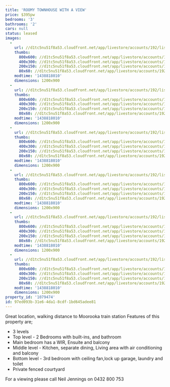```yaml
---
title: 'ROOMY TOWNHOUSE WITH A VIEW'
price: $395pw
bedrooms: '3'
bathrooms: '2'
cars: null
status: leased
images:
  -
    url: //d1tc5nu51f8a53.cloudfront.net/app/livestore/accounts/192/listings/445379/images/view-from-main-bedro_7161548515_20150806093711.jpg
    thumbs:
      800x600: //d1tc5nu51f8a53.cloudfront.net/app/livestore/accounts/192/listings/445379/images/view-from-main-bedro_7161548515_20150806093711_800x600.jpg
      400x300: //d1tc5nu51f8a53.cloudfront.net/app/livestore/accounts/192/listings/445379/images/view-from-main-bedro_7161548515_20150806093711_400x300.jpg
      200x150: //d1tc5nu51f8a53.cloudfront.net/app/livestore/accounts/192/listings/445379/images/view-from-main-bedro_7161548515_20150806093711_200x150.jpg
      80x60: //d1tc5nu51f8a53.cloudfront.net/app/livestore/accounts/192/listings/445379/images/view-from-main-bedro_7161548515_20150806093711_80x60.jpg
    modtime: '1438818010'
    dimensions: 1200x900
  -
    url: //d1tc5nu51f8a53.cloudfront.net/app/livestore/accounts/192/listings/445379/images/kitchen_2217966756_20150806093654.jpg
    thumbs:
      800x600: //d1tc5nu51f8a53.cloudfront.net/app/livestore/accounts/192/listings/445379/images/kitchen_2217966756_20150806093654_800x600.jpg
      400x300: //d1tc5nu51f8a53.cloudfront.net/app/livestore/accounts/192/listings/445379/images/kitchen_2217966756_20150806093654_400x300.jpg
      200x150: //d1tc5nu51f8a53.cloudfront.net/app/livestore/accounts/192/listings/445379/images/kitchen_2217966756_20150806093654_200x150.jpg
      80x60: //d1tc5nu51f8a53.cloudfront.net/app/livestore/accounts/192/listings/445379/images/kitchen_2217966756_20150806093654_80x60.jpg
    modtime: '1438818010'
    dimensions: 1200x900
  -
    url: //d1tc5nu51f8a53.cloudfront.net/app/livestore/accounts/192/listings/445379/images/lounge-room-looking-_5662980592_20150806093654.jpg
    thumbs:
      800x600: //d1tc5nu51f8a53.cloudfront.net/app/livestore/accounts/192/listings/445379/images/lounge-room-looking-_5662980592_20150806093654_800x600.jpg
      400x300: //d1tc5nu51f8a53.cloudfront.net/app/livestore/accounts/192/listings/445379/images/lounge-room-looking-_5662980592_20150806093654_400x300.jpg
      200x150: //d1tc5nu51f8a53.cloudfront.net/app/livestore/accounts/192/listings/445379/images/lounge-room-looking-_5662980592_20150806093654_200x150.jpg
      80x60: //d1tc5nu51f8a53.cloudfront.net/app/livestore/accounts/192/listings/445379/images/lounge-room-looking-_5662980592_20150806093654_80x60.jpg
    modtime: '1438818010'
    dimensions: 1200x900
  -
    url: //d1tc5nu51f8a53.cloudfront.net/app/livestore/accounts/192/listings/445379/images/main-bedroom-looking_4749303586_20150806093707.jpg
    thumbs:
      800x600: //d1tc5nu51f8a53.cloudfront.net/app/livestore/accounts/192/listings/445379/images/main-bedroom-looking_4749303586_20150806093707_800x600.jpg
      400x300: //d1tc5nu51f8a53.cloudfront.net/app/livestore/accounts/192/listings/445379/images/main-bedroom-looking_4749303586_20150806093707_400x300.jpg
      200x150: //d1tc5nu51f8a53.cloudfront.net/app/livestore/accounts/192/listings/445379/images/main-bedroom-looking_4749303586_20150806093707_200x150.jpg
      80x60: //d1tc5nu51f8a53.cloudfront.net/app/livestore/accounts/192/listings/445379/images/main-bedroom-looking_4749303586_20150806093707_80x60.jpg
    modtime: '1438818010'
    dimensions: 1200x900
  -
    url: //d1tc5nu51f8a53.cloudfront.net/app/livestore/accounts/192/listings/445379/images/dining-room_7869085535_20150806093724.jpg
    thumbs:
      800x600: //d1tc5nu51f8a53.cloudfront.net/app/livestore/accounts/192/listings/445379/images/dining-room_7869085535_20150806093724_800x600.jpg
      400x300: //d1tc5nu51f8a53.cloudfront.net/app/livestore/accounts/192/listings/445379/images/dining-room_7869085535_20150806093724_400x300.jpg
      200x150: //d1tc5nu51f8a53.cloudfront.net/app/livestore/accounts/192/listings/445379/images/dining-room_7869085535_20150806093724_200x150.jpg
      80x60: //d1tc5nu51f8a53.cloudfront.net/app/livestore/accounts/192/listings/445379/images/dining-room_7869085535_20150806093724_80x60.jpg
    modtime: '1438818010'
    dimensions: 1200x900
  -
    url: //d1tc5nu51f8a53.cloudfront.net/app/livestore/accounts/192/listings/445379/images/external-entry_3660160103_20150806093728.jpg
    thumbs:
      800x600: //d1tc5nu51f8a53.cloudfront.net/app/livestore/accounts/192/listings/445379/images/external-entry_3660160103_20150806093728_800x600.jpg
      400x300: //d1tc5nu51f8a53.cloudfront.net/app/livestore/accounts/192/listings/445379/images/external-entry_3660160103_20150806093728_400x300.jpg
      200x150: //d1tc5nu51f8a53.cloudfront.net/app/livestore/accounts/192/listings/445379/images/external-entry_3660160103_20150806093728_200x150.jpg
      80x60: //d1tc5nu51f8a53.cloudfront.net/app/livestore/accounts/192/listings/445379/images/external-entry_3660160103_20150806093728_80x60.jpg
    modtime: '1438818010'
    dimensions: 1200x900
property_id: '1079474'
id: 97ed093b-31e6-4da1-8cdf-1bd645adee81
---
```

Great location, walking distance to Moorooka train station
Features of this property are;
* 3 levels
* Top level - 2 Bedrooms with built-ins, and bathroom 
* Main bedroom has a WIR, Ensuite and balcony
* Middle level - Kitchen, separate dining, Living area with air conditioning and balcony
* Bottom level - 3rd bedroom with ceiling fan,lock up garage, laundry and toilet 
* Private fenced courtyard

For a viewing please call Neil Jennings on 0432 800 753